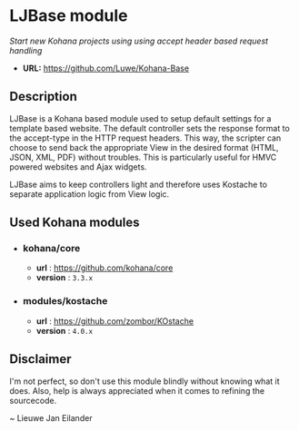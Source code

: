 # LJBase module

*Start new Kohana projects using using accept header based request handling*

- **URL:** <https://github.com/Luwe/Kohana-Base>

## Description

LJBase is a Kohana based module used to setup default settings for a template based website. The default controller sets the response format to the accept-type in the HTTP request headers. This way, the scripter can choose to send back the appropriate View in the desired format (HTML, JSON, XML, PDF) without troubles. This is particularly useful for HMVC powered websites and Ajax widgets.

LJBase aims to keep controllers light and therefore uses Kostache to separate application logic from View logic.

## Used Kohana modules

- ### kohana/core
  - **url** : <https://github.com/kohana/core>
  - **version** : `3.3.x`
  
- ### modules/kostache
	- **url** : <https://github.com/zombor/KOstache>
  - **version** : `4.0.x`
  
## Disclaimer

I'm not perfect, so don't use this module blindly without knowing what it does. Also, help is always appreciated when it comes to refining the sourcecode.

~ Lieuwe Jan Eilander
